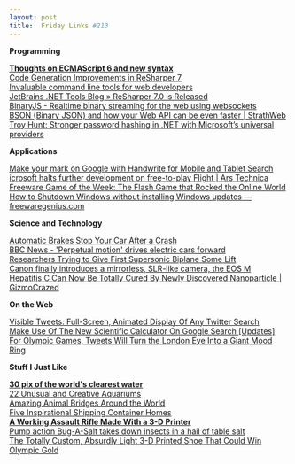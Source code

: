 ```yaml
---
layout: post
title:  Friday Links #213
---
```

**Programming**

[**Thoughts on ECMAScript 6 and new syntax**](http://www.nczonline.net/blog/2012/07/24/thoughts-on-ecmascript-6-and-new-syntax/)   
[Code Generation Improvements in ReSharper 7](http://blogs.jetbrains.com/dotnet/2012/07/code-generation-improvements-in-resharper-7/)   
[Invaluable command line tools for web developers](http://www.coderholic.com/invaluable-command-line-tools-for-web-developers/)   
[JetBrains .NET Tools Blog » ReSharper 7.0 is Released](http://blogs.jetbrains.com/dotnet/2012/07/resharper-70-is-released/)   
[BinaryJS - Realtime binary streaming for the web using websockets](http://binaryjs.com/)   
[BSON (Binary JSON) and how your Web API can be even faster | StrathWeb](http://www.strathweb.com/2012/07/bson-binary-json-and-how-your-web-api-can-be-even-faster/)   
[Troy Hunt: Stronger password hashing in .NET with Microsoft’s universal providers](http://www.troyhunt.com/2012/07/stronger-password-hashing-in-net-with.html)

**Applications**

[Make your mark on Google with Handwrite for Mobile and Tablet Search](http://googleblog.blogspot.com/2012/07/make-your-mark-on-google-with-handwrite.html)   
[icrosoft halts further development on free-to-play Flight | Ars Technica](http://arstechnica.com/gaming/2012/07/microsoft-halts-further-development-on-free-to-play-flight/)   
[Freeware Game of the Week: The Flash Game that Rocked the Online World](http://www.techsupportalert.com/cdn/freeware-game-week-flash-game-rocked-online-world.htm)   
[How to Shutdown Windows without installing Windows updates — freewaregenius.com](http://www.freewaregenius.com/how-to-shutdown-windows-without-installing-windows-updates/)

**Science and Technology**

[Automatic Brakes Stop Your Car After a Crash](http://www.wired.com/autopia/2012/07/automatic-brakes-crash/)   
[BBC News - 'Perpetual motion' drives electric cars forward](http://www.bbc.co.uk/news/business-18958025)   
[Researchers Trying to Give First Supersonic Biplane Some Lift](http://www.popsci.com/technology/article/2012-07/researchers-trying-give-first-supersonic-biplane-some-lift)   
[Canon finally introduces a mirrorless, SLR-like camera, the EOS M](http://news.consumerreports.org/electronics/2012/07/canon-finally-introduces-a-mirrorless-slr-like-camera-the-eos-m.html?EXTKEY=I72RSE0)   
[Hepatitis C Can Now Be Totally Cured By Newly Discovered Nanoparticle | GizmoCrazed](http://www.gizmocrazed.com/2012/07/hepatitis-c-can-now-be-totally-cured-by-new-nanoparticle/)

**On the Web**

[Visible Tweets: Full-Screen, Animated Display Of Any Twitter Search](http://www.makeuseof.com/tag/visible-tweets-fullscreen-animated-display-twitter-search/)   
[Make Use Of The New Scientific Calculator On Google Search [Updates]](http://www.makeuseof.com/tag/scientific-calculator-google-search-updates/)   
[For Olympic Games, Tweets Will Turn the London Eye Into a Giant Mood Ring](http://allthingsd.com/20120723/for-olympic-games-tweets-will-turn-the-london-eye-into-a-giant-mood-ring/)

**Stuff I Just Like**

[**30 pix of the world's clearest water**](http://matadornetwork.com/trips/34-places-to-swim-in-the-worlds-clearest-water-pics/)   
[22 Unusual and Creative Aquariums](http://www.boredpanda.com/creative-aquariums/)   
[Amazing Animal Bridges Around the World](http://twistedsifter.com/2012/07/animal-bridges-around-the-world/)   
[Five Inspirational Shipping Container Homes](http://www.dwell.com/articles/five-inspirational-shipping-container-homes.html)   
[**A Working Assault Rifle Made With a 3-D Printer**](http://www.popsci.com/technology/article/2012-07/working-assault-rifle-made-3-d-printer)   
[Pump action Bug-A-Salt takes down insects in a hail of table salt](http://www.gizmag.com/bug-a-salt-salty-pest-control/23443/)   
[The Totally Custom, Absurdly Light 3-D Printed Shoe That Could Win Olympic Gold](http://www.popsci.com/technology/article/2012-07/3d-printed-shoe-could-help-save-sprinters-precious-seconds)
